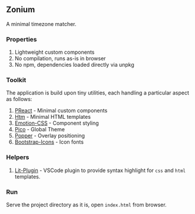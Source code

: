 ## Zonium

A minimal timezone matcher.

### Properties
1. Lightweight custom components
2. No compilation, runs as-is in browser
3. No npm, dependencies loaded directly via unpkg


### Toolkit
The application is build upon tiny utilities, each handling a particular aspect as follows:
1. [PReact][1] - Minimal custom components
2. [Htm][2] - Minimal HTML templates
3. [Emotion-CSS][3] - Component styling
4. [Pico][4] - Global Theme
5. [Popper][5] - Overlay positioning
6. [Bootstrap-Icons][6] - Icon fonts

### Helpers
1. [Lit-Plugin][7] - VSCode plugin to provide syntax highlight for `css` and `html` templates.

### Run
Serve the project directory as it is, open `index.html` from browser.


[1]:https://github.com/preactjs/preact
[2]:https://github.com/developit/htm
[3]:https://github.com/emotion-js/emotion
[4]:https://github.com/picocss/pico
[5]:https://github.com/floating-ui/floating-ui/tree/v2.x
[6]:https://github.com/twbs/icons
[7]:https://marketplace.visualstudio.com/items?itemName=runem.lit-plugin

